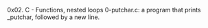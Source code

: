 0x02. C - Functions, nested loops
0-putchar.c: a program that prints _putchar, followed by a new line.
